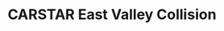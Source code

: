 ---
title: "CARSTAR East Valley Collision"
url: /mesa/carstar-east-valley-collision/
shop: Autowerkstatt
---